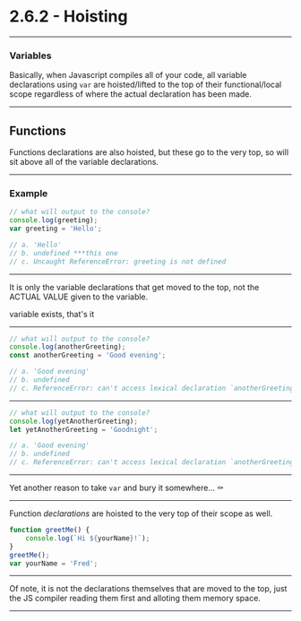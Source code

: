 # 2.6.2 - Hoisting

---

### Variables

Basically, when Javascript compiles all of your code, all variable declarations using `var` are hoisted/lifted to the top of their functional/local scope regardless of where the actual declaration has been made.

--- 

## Functions

Functions declarations are also hoisted, but these go to the very top, so will sit above all of the variable declarations.

---

### Example

```js
// what will output to the console?
console.log(greeting);
var greeting = 'Hello';

// a. 'Hello'
// b. undefined ***this one
// c. Uncaught ReferenceError: greeting is not defined
```

---

It is only the variable declarations that get moved to the top, not the ACTUAL VALUE given to the variable.

variable exists, that's it

---

```js
// what will output to the console?
console.log(anotherGreeting);
const anotherGreeting = 'Good evening';

// a. 'Good evening'
// b. undefined
// c. ReferenceError: can't access lexical declaration `anotherGreeting' before initialization ****this one
```

---

```js
// what will output to the console?
console.log(yetAnotherGreeting);
let yetAnotherGreeting = 'Goodnight';

// a. 'Good evening'
// b. undefined
// c. ReferenceError: can't access lexical declaration `anotherGreeting' before initialization ****this one
```

---

Yet another reason to take `var` and bury it somewhere... ⚰️

---

Function _declarations_ are hoisted to the very top of their scope as well.

```js
function greetMe() {
    console.log(`Hi ${yourName}!`);
}
greetMe();
var yourName = 'Fred';
```

---

Of note, it is not the declarations themselves that are moved to the top, just the JS compiler reading them first and alloting them memory space.

---